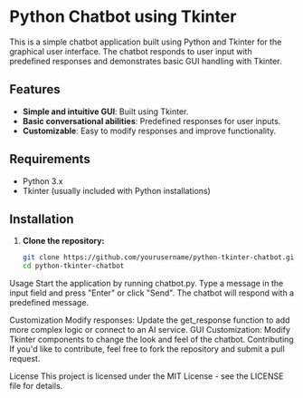 # Python Chatbot using Tkinter

This is a simple chatbot application built using Python and Tkinter for the graphical user interface. The chatbot responds to user input with predefined responses and demonstrates basic GUI handling with Tkinter.

## Features

- **Simple and intuitive GUI**: Built using Tkinter.
- **Basic conversational abilities**: Predefined responses for user inputs.
- **Customizable**: Easy to modify responses and improve functionality.

## Requirements

- Python 3.x
- Tkinter (usually included with Python installations)

## Installation

1. **Clone the repository:**

   ```bash
   git clone https://github.com/yourusername/python-tkinter-chatbot.git
   cd python-tkinter-chatbot

Usage
Start the application by running chatbot.py.
Type a message in the input field and press "Enter" or click "Send".
The chatbot will respond with a predefined message.

Customization
Modify responses: Update the get_response function to add more complex logic or connect to an AI service.
GUI Customization: Modify Tkinter components to change the look and feel of the chatbot.
Contributing
If you'd like to contribute, feel free to fork the repository and submit a pull request.

License
This project is licensed under the MIT License - see the LICENSE file for details.

